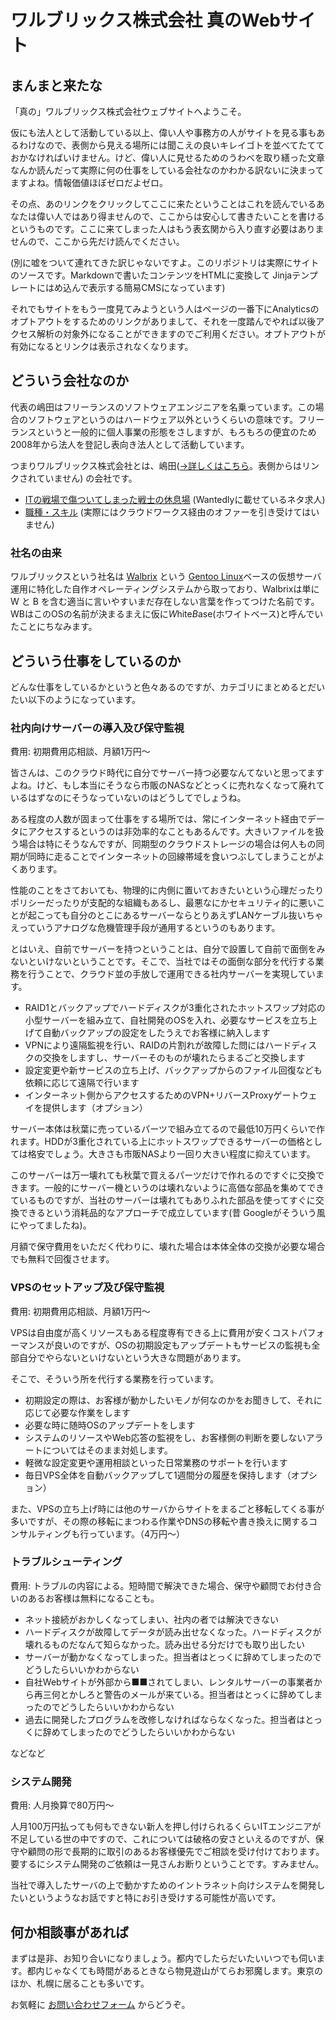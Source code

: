# ワルブリックス株式会社 真のWebサイト

## まんまと来たな

「真の」ワルブリックス株式会社ウェブサイトへようこそ。

仮にも法人として活動している以上、偉い人や事務方の人がサイトを見る事もあるわけなので、表側から見える場所には聞こえの良いキレイゴトを並べてたてておかなければいけません。けど、偉い人に見せるためのうわべを取り繕った文章なんか読んだって実際に何の仕事をしている会社なのかわかる訳ないに決まってますよね。情報価値ほぼゼロだよゼロ。

その点、あのリンクをクリックしてここに来たということはこれを読んでいるあなたは偉い人ではあり得ませんので、ここからは安心して書きたいことを書けるというものです。ここに来てしまった人はもう表玄関から入り直す必要はありませんので、ここから先だけ読んでください。

(別に嘘をついて連れてきた訳じゃないですよ。このリポジトリは実際にサイトのソースです。Markdownで書いたコンテンツをHTMLに変換して Jinjaテンプレートにはめ込んで表示する簡易CMSになっています)

それでもサイトをもう一度見てみようという人はページの一番下にAnalyticsのオプトアウトをするためのリンクがありまして、それを一度踏んでやれば以後アクセス解析の対象外になることができますのでご利用ください。オプトアウトが有効になるとリンクは表示されなくなります。

## どういう会社なのか

代表の嶋田はフリーランスのソフトウェアエンジニアを名乗っています。この場合のソフトウェアというのはハードウェア以外というくらいの意味です。フリーランスというと一般的に個人事業の形態をさしますが、もろもろの便宜のため 2008年から法人を登記し表向き法人として活動しています。

つまりワルブリックス株式会社とは、嶋田([→詳しくはこちら](https://www.walbrix.co.jp/md/)。表側からはリンクされていません)
の会社です。

- [ITの戦場で傷ついてしまった戦士の休息場](https://www.wantedly.com/projects/6626) (Wantedlyに載せているネタ求人)
- [職種・スキル](https://crowdworks.jp/public/employees/38920/occupations) (実際にはクラウドワークス経由のオファーを引き受けてはいません)

### 社名の由来

ワルブリックスという社名は [Walbrix](https://www.walbrix.net) という [Gentoo Linux](https://www.gentoo.org/)ベースの仮想サーバ運用に特化した自作オペレーティングシステムから取っており、Walbrixは単に W と B を含む適当に言いやすいまだ存在しない言葉を作ってつけた名前です。WBはこのOSの名前が決まるまえに仮に*W*hite*B*ase(ホワイトベース)と呼んでいたことにちなみます。

## どういう仕事をしているのか

どんな仕事をしているかというと色々あるのですが、カテゴリにまとめるとだいたい以下のようになっています。

### 社内向けサーバーの導入及び保守監視

費用: 初期費用応相談、月額1万円〜

皆さんは、このクラウド時代に自分でサーバー持つ必要なんてないと思ってますよね。けど、もし本当にそうなら市販のNASなどとっくに売れなくなって廃れているはずなのにそうなっていないのはどうしてでしょうね。

ある程度の人数が固まって仕事をする場所では、常にインターネット経由でデータにアクセスするというのは非効率的なこともあるんです。大きいファイルを扱う場合は特にそうなんですが、同期型のクラウドストレージの場合は何人もの同期が同時に走ることでインターネットの回線帯域を食いつぶしてしまうことがよくあります。

性能のことをさておいても、物理的に内側に置いておきたいという心理だったりポリシーだったりが支配的な組織もあるし、最悪なにかセキュリティ的に悪いことが起こっても自分のとこにあるサーバーならとりあえずLANケーブル抜いちゃえっていうアナログな危機管理手段が通用するというのもあります。

とはいえ、自前でサーバーを持つということは、自分で設置して自前で面倒をみないといけないということです。そこで、当社ではその面倒な部分を代行する業務を行うことで、クラウド並の手放しで運用できる社内サーバーを実現しています。

- RAID1とバックアップでハードディスクが3重化されたホットスワップ対応の小型サーバーを組み立て、自社開発のOSを入れ、必要なサービスを立ち上げて自動バックアップの設定をしたうえでお客様に納入します
- VPNにより遠隔監視を行い、RAIDの片割れが故障した問にはハードディスクの交換をしますし、サーバーそのものが壊れたらまるごと交換します
- 設定変更や新サービスの立ち上げ、バックアップからのファイル回復なども依頼に応じて遠隔で行います
- インターネット側からアクセスするためのVPN+リバースProxyゲートウェイを提供します（オプション）

サーバー本体は秋葉に売っているパーツで組み立てるので最低10万円くらいで作れます。HDDが3重化されている上にホットスワップできるサーバーの価格としては格安でしょう。大きさも市販NASより一回り大きい程度に抑えています。

このサーバーは万一壊れても秋葉で買えるパーツだけで作れるのですぐに交換できます。一般的にサーバー機というのは壊れないように高価な部品を集めてできているものですが、当社のサーバーは壊れてもありふれた部品を使ってすぐに交換できるという消耗品的なアプローチで成立しています(昔 Googleがそういう風にやってましたね)。

月額で保守費用をいただく代わりに、壊れた場合は本体全体の交換が必要な場合でも無料で回復させます。

### VPSのセットアップ及び保守監視

費用: 初期費用応相談、月額1万円〜

VPSは自由度が高くリソースもある程度専有できる上に費用が安くコストパフォーマンスが良いのですが、OSの初期設定もアップデートもサービスの監視も全部自分でやらないといけないという大きな問題があります。

そこで、そういう所を代行する業務を行っています。

- 初期設定の際は、お客様が動かしたいモノが何なのかをお聞きして、それに応じて必要な作業をします
- 必要な時に随時OSのアップデートをします
- システムのリソースやWeb応答の監視をし、お客様側の判断を要しないアラートについてはそのまま対処します。
- 軽微な設定変更や運用相談といった日常業務のサポートを行います
- 毎日VPS全体を自動バックアップして1週間分の履歴を保持します（オプション）

また、VPSの立ち上げ時には他のサーバからサイトをまるごと移転してくる事が多いですが、その際の移転にまつわる作業やDNSの移転や書き換えに関するコンサルティングも行っています。（4万円〜）

### トラブルシューティング

費用: トラブルの内容による。短時間で解決できた場合、保守や顧問でお付き合いのあるお客様は無料になることも。

- ネット接続がおかしくなってしまい、社内の者では解決できない
- ハードディスクが故障してデータが読み出せなくなった。ハードディスクが壊れるものだなんて知らなかった。読み出せる分だけでも取り出したい
- サーバーが動かなくなってしまった。担当者はとっくに辞めてしまったのでどうしたらいいかわからない
- 自社Webサイトが外部から■■されてしまい、レンタルサーバーの事業者から再三何とかしろと警告のメールが来ている。担当者はとっくに辞めてしまったのでどうしたらいいかわからない
- 過去に開発したプログラムを改修しなければならなくなった。担当者はとっくに辞めてしまったのでどうしたらいいかわからない

などなど

### システム開発

費用: 人月換算で80万円〜

人月100万円払っても何もできない新人を押し付けられるくらいITエンジニアが不足している世の中ですので、これについては破格の安さといえるのですが、保守や顧問の形で長期的に取引のあるお客様優先でご相談を受け付けております。要するにシステム開発のご依頼は一見さんお断りということです。すみません。

当社で導入したサーバの上で動かすためのイントラネット向けシステムを開発したいというようなお話ですと特にお引き受けする可能性が高いです。

## 何か相談事があれば

まずは是非、お知り合いになりましょう。都内でしたらだいたいいつでも伺います。都内じゃなくても時間があるときなら物見遊山がてらお邪魔します。東京のほか、札幌に居ることも多いです。

お気軽に [お問い合わせフォーム](https://www.walbrix.co.jp/inquiry.html?subject=GitHub見ました。お知り合いになりましょう) からどうぞ。
